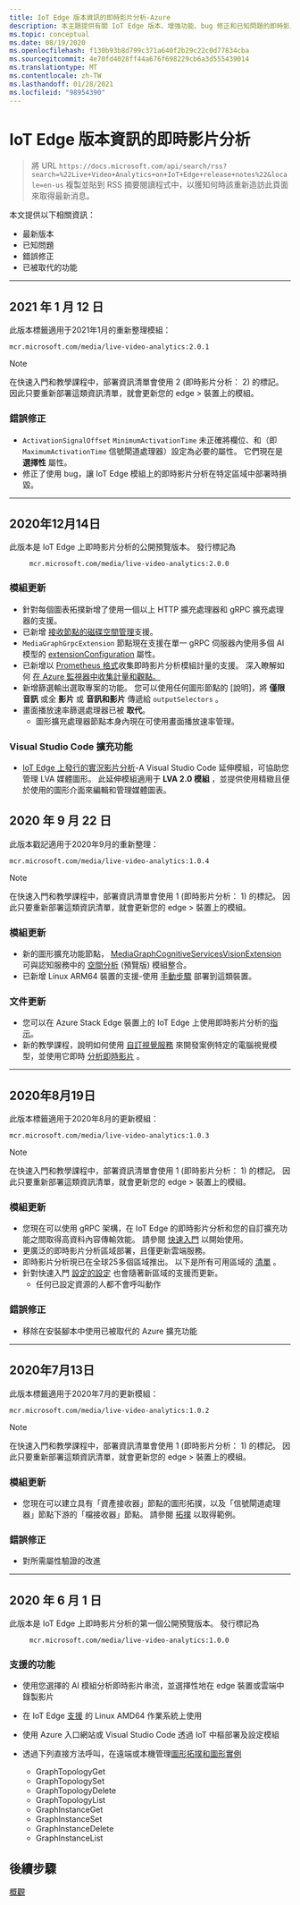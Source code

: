 ```yaml
---
title: IoT Edge 版本資訊的即時影片分析-Azure
description: 本主題提供有關 IoT Edge 版本、增強功能、bug 修正和已知問題的即時影片分析版本資訊。
ms.topic: conceptual
ms.date: 08/19/2020
ms.openlocfilehash: f130b93b8d799c371a640f2b29c22c0d77834cba
ms.sourcegitcommit: 4e70fd4028ff44a676f698229cb6a3d555439014
ms.translationtype: MT
ms.contentlocale: zh-TW
ms.lasthandoff: 01/28/2021
ms.locfileid: "98954390"
---
```

# <a name="live-video-analytics-on-iot-edge-release-notes"></a>IoT Edge 版本資訊的即時影片分析

>將 URL `https://docs.microsoft.com/api/search/rss?search=%22Live+Video+Analytics+on+IoT+Edge+release+notes%22&locale=en-us` 複製並貼到 RSS 摘要閱讀程式中，以獲知何時該重新造訪此頁面來取得最新消息。

本文提供以下相關資訊：

* 最新版本
* 已知問題
* 錯誤修正
* 已被取代的功能

<hr width=100%>

## <a name="january-12-2021"></a>2021 年 1 月 12 日

此版本標籤適用于2021年1月的重新整理模組：

```
mcr.microsoft.com/media/live-video-analytics:2.0.1
```

> [!NOTE]
> 在快速入門和教學課程中，部署資訊清單會使用 2 (即時影片分析： 2) 的標記。 因此只要重新部署這類資訊清單，就會更新您的 edge > 裝置上的模組。
### <a name="bug-fixes"></a>錯誤修正 

* `ActivationSignalOffset` `MinimumActivationTime` 未正確將欄位、和（即 `MaximumActivationTime` 信號閘道處理器）設定為必要的屬性。 它們現在是 **選擇性** 屬性。
* 修正了使用 bug，讓 IoT Edge 模組上的即時影片分析在特定區域中部署時損毀。

<hr width=100%>

## <a name="december-14-2020"></a>2020年12月14日
此版本是 IoT Edge 上即時影片分析的公開預覽版本。 發行標記為

```
     mcr.microsoft.com/media/live-video-analytics:2.0.0
```
### <a name="module-updates"></a>模組更新
* 針對每個圖表拓撲新增了使用一個以上 HTTP 擴充處理器和 gRPC 擴充處理器的支援。
* 已新增 [接收節點的磁碟空間管理](upgrading-lva-module.md#disk-space-management-with-sink-nodes)支援。
* `MediaGraphGrpcExtension` 節點現在支援在單一 gRPC 伺服器內使用多個 AI 模型的 [extensionConfiguration](grpc-extension-protocol.md) 屬性。
* 已新增以 [Prometheus 格式](https://prometheus.io/docs/practices/naming/)收集即時影片分析模組計量的支援。 深入瞭解如何 [在 Azure 監視器中收集計量和觀點。](monitoring-logging.md#azure-monitor-collection-via-telegraf) 
* 新增篩選輸出選取專案的功能。 您可以使用任何圖形節點的 [說明]，將 **僅限音訊** 或全 **影片** 或 **音訊和影片** 傳遞給 `outputSelectors` 。 
* 畫面播放速率篩選處理器已被 **取代**。  
    * 圖形擴充處理器節點本身內現在可使用畫面播放速率管理。

### <a name="visual-studio-code-extension"></a>Visual Studio Code 擴充功能
* [IoT Edge 上發行的實況影片分析](https://marketplace.visualstudio.com/items?itemName=ms-azuretools.live-video-analytics-edge)-A Visual Studio Code 延伸模組，可協助您管理 LVA 媒體圖形。 此延伸模組適用于 **LVA 2.0 模組** ，並提供使用精緻且便於使用的圖形介面來編輯和管理媒體圖表。
## <a name="september-22-2020"></a>2020 年 9 月 22 日

此版本戳記適用于2020年9月的重新整理：

```
mcr.microsoft.com/media/live-video-analytics:1.0.4
```

> [!NOTE]
> 在快速入門和教學課程中，部署資訊清單會使用 1 (即時影片分析： 1) 的標記。 因此只要重新部署這類資訊清單，就會更新您的 edge > 裝置上的模組。

### <a name="module-updates"></a>模組更新

* 新的圖形擴充功能節點， [MediaGraphCognitiveServicesVisionExtension](spatial-analysis-tutorial.md) 可與認知服務中的 [空間分析](/legal/cognitive-services/computer-vision/intro-to-spatial-analysis-public-preview) (預覽版) 模組整合。
* 已新增 Linux ARM64 裝置的支援-使用 [手動步驟](deploy-iot-edge-device.md) 部署到這類裝置。

### <a name="documentation-updates"></a>文件更新

* 您可以在 Azure Stack Edge 裝置上的 IoT Edge 上使用即時影片分析的[指示](deploy-azure-stack-edge-how-to.md)。
* 新的教學課程，說明如何使用 [自訂視覺服務](https://azure.microsoft.com/services/cognitive-services/custom-vision-service/) 來開發案例特定的電腦視覺模型，並使用它即時 [分析即時影片](custom-vision-tutorial.md) 。

<hr width=100%>

## <a name="august-19-2020"></a>2020年8月19日

此版本標籤適用于2020年8月的更新模組：

```
mcr.microsoft.com/media/live-video-analytics:1.0.3
```

> [!NOTE]
> 在快速入門和教學課程中，部署資訊清單會使用 1 (即時影片分析： 1) 的標記。 因此只要重新部署這類資訊清單，就會更新您的 edge > 裝置上的模組。

### <a name="module-updates"></a>模組更新

* 您現在可以使用 gRPC 架構，在 IoT Edge 的即時影片分析和您的自訂擴充功能之間取得高資料內容傳輸效能。 請參閱 [快速入門](analyze-live-video-use-your-grpc-model-quickstart.md) 以開始使用。
* 更廣泛的即時影片分析區域部署，且僅更新雲端服務。  
* 即時影片分析現已在全球25多個區域推出。 以下是所有可用區域的 [清單](https://azure.microsoft.com/global-infrastructure/services/?products=media-services) 。  
* 針對快速入門 [設定的設定](https://aka.ms/lva-edge/setup-resources-for-samples) 也會隨著新區域的支援而更新。
    * 任何已設定資源的人都不會呼叫動作

### <a name="bug-fixes"></a>錯誤修正 

* 移除在安裝腳本中使用已被取代的 Azure 擴充功能

<hr width=100%>

## <a name="july-13-2020"></a>2020年7月13日

此版本標籤適用于2020年7月的更新模組：

```
mcr.microsoft.com/media/live-video-analytics:1.0.2
```

> [!NOTE]
> 在快速入門和教學課程中，部署資訊清單會使用 1 (即時影片分析： 1) 的標記。 因此只要重新部署這類資訊清單，就會更新您的 edge > 裝置上的模組。

### <a name="module-updates"></a>模組更新

* 您現在可以建立具有「資產接收器」節點的圖形拓撲，以及「信號閘道處理器」節點下游的「檔接收器」節點。 請參閱 [拓撲](https://github.com/Azure/live-video-analytics/tree/master/MediaGraph/topologies/evr-motion-assets-files) 以取得範例。

### <a name="bug-fixes"></a>錯誤修正

* 對所需屬性驗證的改進

<hr width=100%>

## <a name="june-1-2020"></a>2020 年 6 月 1 日

此版本是 IoT Edge 上即時影片分析的第一個公開預覽版本。 發行標記為

```
     mcr.microsoft.com/media/live-video-analytics:1.0.0
```

### <a name="supported-functionalities"></a>支援的功能

* 使用您選擇的 AI 模組分析即時影片串流，並選擇性地在 edge 裝置或雲端中錄製影片
* 在 IoT Edge [支援](../../iot-edge/support.md) 的 Linux AMD64 作業系統上使用
* 使用 Azure 入口網站或 Visual Studio Code 透過 IoT 中樞部署及設定模組
* 透過下列直接方法呼叫，在遠端或本機管理[圖形拓撲和圖形實例](media-graph-concept.md#media-graph-topologies-and-instances)

    *   GraphTopologyGet
    *   GraphTopologySet
    *   GraphTopologyDelete
    *   GraphTopologyList
    *   GraphInstanceGet
    *   GraphInstanceSet
    *   GraphInstanceDelete
    *   GraphInstanceList

## <a name="next-steps"></a>後續步驟

[概觀](overview.md)
